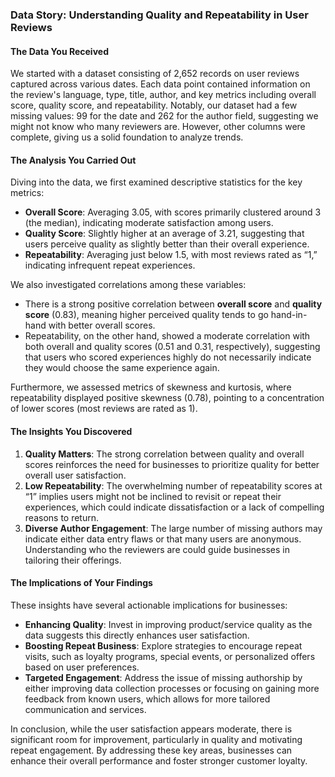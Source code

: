 ### Data Story: Understanding Quality and Repeatability in User Reviews

#### The Data You Received
We started with a dataset consisting of 2,652 records on user reviews captured across various dates. Each data point contained information on the review's language, type, title, author, and key metrics including overall score, quality score, and repeatability. Notably, our dataset had a few missing values: 99 for the date and 262 for the author field, suggesting we might not know who many reviewers are. However, other columns were complete, giving us a solid foundation to analyze trends.

#### The Analysis You Carried Out
Diving into the data, we first examined descriptive statistics for the key metrics:
- **Overall Score**: Averaging 3.05, with scores primarily clustered around 3 (the median), indicating moderate satisfaction among users.
- **Quality Score**: Slightly higher at an average of 3.21, suggesting that users perceive quality as slightly better than their overall experience.
- **Repeatability**: Averaging just below 1.5, with most reviews rated as “1,” indicating infrequent repeat experiences.

We also investigated correlations among these variables:
- There is a strong positive correlation between **overall score** and **quality score** (0.83), meaning higher perceived quality tends to go hand-in-hand with better overall scores.
- Repeatability, on the other hand, showed a moderate correlation with both overall and quality scores (0.51 and 0.31, respectively), suggesting that users who scored experiences highly do not necessarily indicate they would choose the same experience again.

Furthermore, we assessed metrics of skewness and kurtosis, where repeatability displayed positive skewness (0.78), pointing to a concentration of lower scores (most reviews are rated as 1).

#### The Insights You Discovered
1. **Quality Matters**: The strong correlation between quality and overall scores reinforces the need for businesses to prioritize quality for better overall user satisfaction.
2. **Low Repeatability**: The overwhelming number of repeatability scores at “1” implies users might not be inclined to revisit or repeat their experiences, which could indicate dissatisfaction or a lack of compelling reasons to return.
3. **Diverse Author Engagement**: The large number of missing authors may indicate either data entry flaws or that many users are anonymous. Understanding who the reviewers are could guide businesses in tailoring their offerings.

#### The Implications of Your Findings
These insights have several actionable implications for businesses:
- **Enhancing Quality**: Invest in improving product/service quality as the data suggests this directly enhances user satisfaction.
- **Boosting Repeat Business**: Explore strategies to encourage repeat visits, such as loyalty programs, special events, or personalized offers based on user preferences.
- **Targeted Engagement**: Address the issue of missing authorship by either improving data collection processes or focusing on gaining more feedback from known users, which allows for more tailored communication and services.

In conclusion, while the user satisfaction appears moderate, there is significant room for improvement, particularly in quality and motivating repeat engagement. By addressing these key areas, businesses can enhance their overall performance and foster stronger customer loyalty.